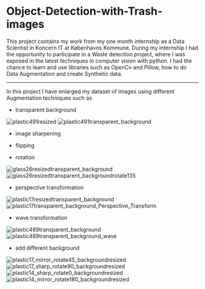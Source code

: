 # Object-Detection-with-Trash-images

This project contains my work from my one month internship as a Data Scientist in Koncern IT at Københavns Kommune. During my internship I had the opportunity to participate in a Waste detection project, where I was exposed in the latest techniques in computer vision with python. I had the chance to learn and use libraries such as OpenCv and Pillow, how to do Data Augmentation and create Synthetic data.

---
In this project I have enlarged my dataset of images using different Augmentation techniques such as

- transparent background

![plastic491resized](https://user-images.githubusercontent.com/110908916/183945998-e839e860-fc49-4f9e-bdd4-d67edb3968a5.png)  ![plastic491transparent_background](https://user-images.githubusercontent.com/110908916/183946413-06186662-7865-43b9-9eec-0f08ada312d0.png)
- image sharpening

- flipping

- rotation

![glass26resizedtransparent_background](https://user-images.githubusercontent.com/110908916/183957692-ee892513-6c9a-4a1d-9194-f297703c699a.png) ![glass26resizedtransparent_backgroundrotate135](https://user-images.githubusercontent.com/110908916/183957883-2dae7a96-a79f-473e-857f-25667669fe25.png)


- perspective transformation

![plastic17resizedtransparent_background](https://user-images.githubusercontent.com/110908916/183968403-d9df29ee-12f5-48cc-8e1b-978bf5bcc8bb.png) ![plastic17transparent_background_Perspective_Transform](https://user-images.githubusercontent.com/110908916/183966285-75ddde10-06ff-4f5a-a7eb-aa04f7d54163.png)



- wave transformation

![plastic489transparent_background](https://user-images.githubusercontent.com/110908916/183955476-9603f05b-9811-461b-a5f5-01278b0b1687.png) ![plastic489transparent_background_wave](https://user-images.githubusercontent.com/110908916/183955787-1382aff6-ca1e-4be6-b275-09c220b4166b.png)

- add different background


![plastic17_mirror_rotate45_backgroundresized](https://user-images.githubusercontent.com/110908916/183963834-a51041fd-d0df-405c-9606-b113056200b7.png) ![plastic17_sharp_rotate90_backgroundresized](https://user-images.githubusercontent.com/110908916/183963952-db18759f-7ab8-49ff-b4a4-6b03687b7015.png) ![plastic14_sharp_rotate0_backgroundresized](https://user-images.githubusercontent.com/110908916/183964250-75ce6371-f9a1-444a-be78-015bd9213b73.png) ![plastic14_mirror_rotate180_backgroundresized](https://user-images.githubusercontent.com/110908916/183964323-dcb60b2c-58d3-4670-9d4a-b59667b68276.png)











